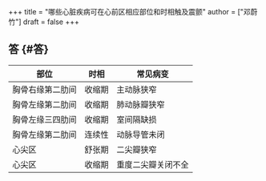 +++
title = "哪些心脏疾病可在心前区相应部位和时相触及震颤"
author = ["邓蔚竹"]
draft = false
+++

## 答 {#答}

| 部位     | 时相 | 常见病变  |
|--------|----|-------|
| 胸骨右缘第二肋间 | 收缩期 | 主动脉狭窄 |
| 胸骨左缘第二肋间 | 收缩期 | 肺动脉瓣狭窄 |
| 胸骨左缘三四肋间 | 收缩期 | 室间隔缺损 |
| 胸骨左缘第二肋间 | 连续性 | 动脉导管未闭 |
| 心尖区   | 舒张期 | 二尖瓣狭窄 |
| 心尖区   | 收缩期 | 重度二尖瓣关闭不全 |